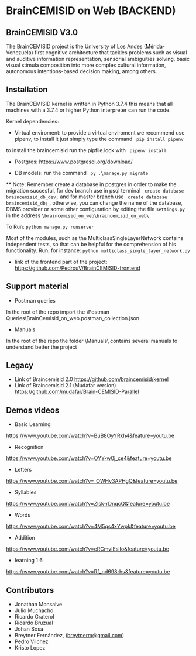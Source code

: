 # BrainCEMISID on Web (BACKEND)

## BrainCEMISID V3.0
The BrainCEMISID project is the University of Los Andes (Mérida-Venezuela) first cognitive architecture that tackles problems such as visual and auditive
 information representation, sensorial ambiguities solving, basic visual stimula composition into more complex cultural
 information, autonomous intentions-based decision making, among others.

## Installation

The BrainCEMISID kernel is written in Python 3.7.4 this means that all machines with a 3.7.4 or higher Python interpreter can run the code.

Kernel dependencies:

* Virtual enviroment: to provide a virtual enviroment we recommend use pipenv, to install it just simply type the command ``` pip install pipenv```


to install the braincemisid run the pipfile.lock with ``` pipenv install```

* Postgres:
https://www.postgresql.org/download/

* DB models: run the command ``` py .\manage.py migrate```

** Note: Remember create a database in postgres in order to make the migration succesful, for dev branch use in psql terminal ``` create database braincemisid_db_dev;``` and for master branch use ``` create database braincemisid_db;``` , otherwise, you can change the name of the database, DBMS provider or some other configuration by editing the file ```settings.py``` in the address ```\braincemisid_on_web\braincemisid_on_web\```

To Run:
```python manage.py runserver```

Most of the modules, such as the MulticlassSingleLayerNetwork contains independent tests, so that can be helpful for the
comprehension of his functionality. Run, for instance:
 ```python multiclass_single_layer_network.py```

* link of the frontend part of the project:
https://github.com/PedrouV/BrainCEMISID-frontend

## Support material

* Postman queries

In the root of the repo import the \Postman Queries\BrainCemisid_on_web.postman_collection.json

* Manuals

In the root of the repo the folder \Manuals\ contains several manuals to understand better the project

## Legacy

* Link of Braincemisid 2.0
https://github.com/braincemisid/kernel
* Link of Braincemisid 2.1 (Mudafar version)
https://github.com/mudafar/Brain-CEMISID-Parallel

## Demos videos

* Basic Learning

https://www.youtube.com/watch?v=BuB8OyYRkh4&feature=youtu.be

* Recognition

https://www.youtube.com/watch?v=OYY-w0j_ce4&feature=youtu.be

* Letters

https://www.youtube.com/watch?v=_OWHv3APHgQ&feature=youtu.be

* Syllables

https://www.youtube.com/watch?v=Zlsk-rDnqcQ&feature=youtu.be

* Words

https://www.youtube.com/watch?v=4M5qs4xYwpk&feature=youtu.be

* Addition

https://www.youtube.com/watch?v=cRCmvIEslIo&feature=youtu.be

* learning 1 6

https://www.youtube.com/watch?v=Rf_nd698rhs&feature=youtu.be

## Contributors

* Jonathan Monsalve
* Julio Muchacho
* Ricardo Graterol
* Ricardo Bruzual
* Johan Sosa
* Breytner Fernández, (breytnerm@gmail.com)
* Pedro Vilchez
* Kristo Lopez

